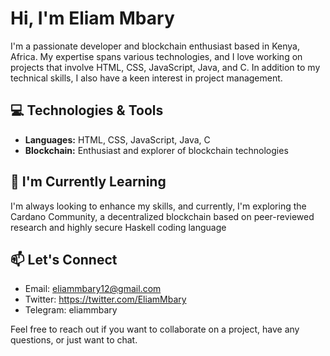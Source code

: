 # Hi, I'm Eliam Mbary

I'm a passionate developer and blockchain enthusiast based in Kenya, Africa. My expertise spans various technologies, and I love working on projects that involve HTML, CSS, JavaScript, Java, and C. In addition to my technical skills, I also have a keen interest in project management.

## 💻 Technologies & Tools

- **Languages:** HTML, CSS, JavaScript, Java, C
- **Blockchain:** Enthusiast and explorer of blockchain technologies

## 🌱 I'm Currently Learning

I'm always looking to enhance my skills, and currently, I'm exploring the Cardano Community, a decentralized blockchain based on peer-reviewed research and highly secure Haskell coding language

## 📫 Let's Connect

- Email: eliammbary12@gmail.com
- Twitter: https://twitter.com/EliamMbary
- Telegram: eliammbary

Feel free to reach out if you want to collaborate on a project, have any questions, or just want to chat.

